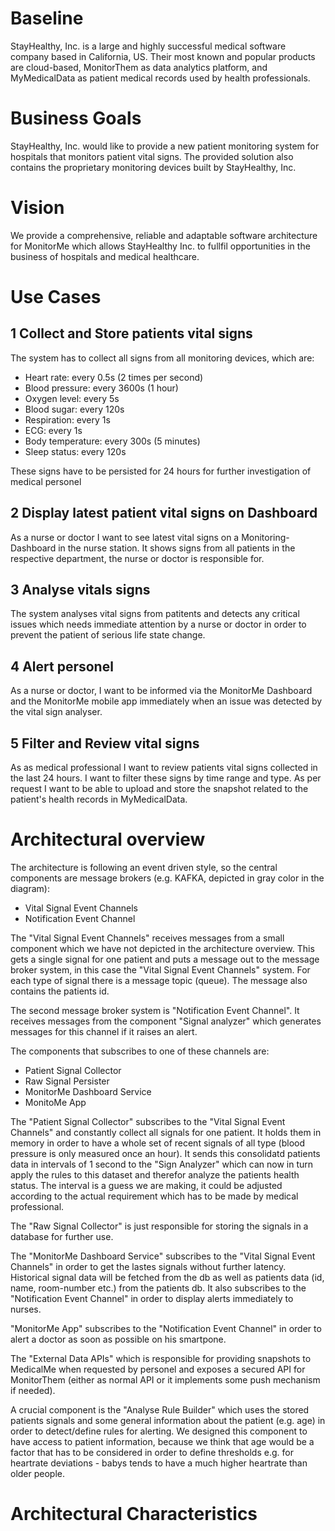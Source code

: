 # Baseline
StayHealthy, Inc. is a large and highly successful medical software company based in California, US.
Their most known and popular products are cloud-based, MonitorThem as data analytics platform, and MyMedicalData as patient medical records used by health professionals.

# Business Goals
StayHealthy, Inc. would like to provide a new patient monitoring system for hospitals that monitors patient vital signs. The provided solution also contains the proprietary monitoring devices built by StayHealthy, Inc.

# Vision
We provide a comprehensive, reliable and adaptable software architecture for MonitorMe which allows StayHealthy Inc. to fullfil opportunities in the business of hospitals and medical healthcare.

# Use Cases

## 1 Collect and Store patients vital signs
The system has to collect all signs from all monitoring devices, which are:

* Heart rate: every 0.5s (2 times per second)
* Blood pressure: every 3600s (1 hour)
* Oxygen level: every 5s
* Blood sugar: every 120s
* Respiration: every 1s
* ECG: every 1s
* Body temperature: every 300s (5 minutes)
* Sleep status: every 120s

These signs have to be persisted for 24 hours for further investigation of medical personel

## 2 Display latest patient vital signs on Dashboard
As a nurse or doctor I want to see latest vital signs on a Monitoring-Dashboard in the nurse station. It shows signs from all patients in the respective department, the nurse or doctor is responsible for.

## 3 Analyse vitals signs
The system analyses vital signs from patitents and detects any critical issues which needs immediate attention by a nurse or doctor in order to prevent the patient of serious life state change.

## 4 Alert personel
As a nurse or doctor, I want to be informed via the MonitorMe Dashboard and the MonitorMe mobile app immediately when an issue was detected by the vital sign analyser.

## 5 Filter and Review vital signs
As as medical professional I want to review patients vital signs collected in the last 24 hours. I want to filter these signs by time range and type. As per request I want to be able to upload and store the snapshot related to the patient's health records in MyMedicalData.

# Architectural overview
The architecture is following an event driven style, so the central components are message brokers (e.g. KAFKA, depicted in gray color in the diagram):

* Vital Signal Event Channels
* Notification Event Channel

The "Vital Signal Event Channels" receives messages from a small component which we have not depicted in the architecture overview. This gets a single signal for one patient and puts a message out to the message broker system, in this case the "Vital Signal Event Channels" system. For each type of signal there is a message topic (queue). The message also contains the patients id.

The second message broker system is "Notification Event Channel". It receives messages from the component "Signal analyzer" which generates messages for this channel if it raises an alert.

The components that subscribes to one of these channels are:

* Patient Signal Collector
* Raw Signal Persister
* MonitorMe Dashboard Service
* MonitoMe App

The "Patient Signal Collector" subscribes to the "Vital Signal Event Channels" and constantly collect all signals for one patient. It holds them in memory in order to have a whole set of recent signals of all type (blood pressure is only measured once an hour). It sends this consolidatd patients data in intervals of 1 second to the "Sign Analyzer" which can now in turn apply the rules to this dataset and therefor analyze the patients health status. The interval is a guess we are making, it could be adjusted according to the actual requirement which has to be made by medical professional.

The "Raw Signal Collector" is just responsible for storing the signals in a database for further use.

The "MonitorMe Dashboard Service" subscribes to the "Vital Signal Event Channels" in order to get the lastes signals without further latency. Historical signal data will be fetched from the db as well as patients data (id, name, room-number etc.) from the patients db. It also subscribes to the "Notification Event Channel" in order to display alerts immediately to nurses.

"MonitorMe App" subscribes to the "Notification Event Channel" in order to alert a doctor as soon as possible on his smartpone.

The "External Data APIs" which is responsible for providing snapshots to MedicalMe when requested by personel and exposes a secured API for MonitorThem (either as normal API or it implements some push mechanism if needed).

A crucial component is the "Analyse Rule Builder" which uses the stored patients signals and some general information about the patient (e.g. age) in order to detect/define rules for alerting. We designed this component to have access to patient information, because we think that age would be a factor that has to be considered in order to define thresholds e.g. for heartrate deviations - babys tends to have a much higher heartrate than older people.

# Architectural Characteristics



 
